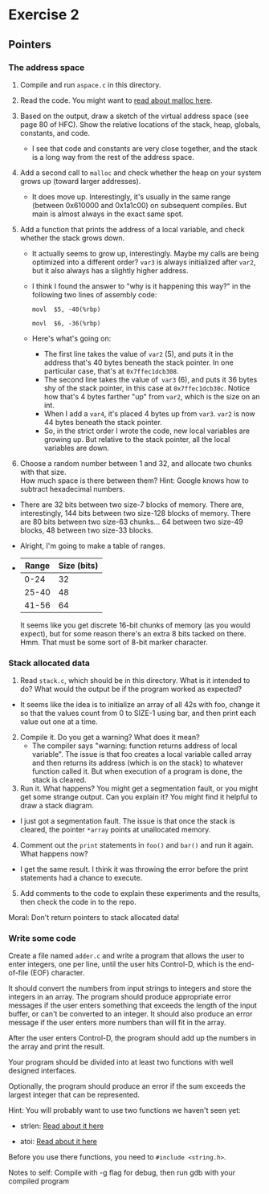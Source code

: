 # Exercise 2
## Pointers

### The address space

1. Compile and run `aspace.c` in this directory.

2. Read the code.  You might want to [read about malloc here](https://www.tutorialspoint.com/c_standard_library/c_function_malloc.htm).

3. Based on the output, draw a sketch of the virtual address space (see page 80 of HFC).  Show the relative locations of the stack, heap, globals, constants, and code.

   - I see that code and constants are very close together, and the stack is a long way from the rest of the address space.

4. Add a second call to `malloc` and check whether the heap on your system grows up (toward larger addresses).  

   - It does move up. Interestingly, it's usually in the same range (between 0x610000 and 0x1a1c00) on subsequent compiles. But main is almost always in the exact same spot.

5. Add a function that prints the address of a local variable, and check whether the stack grows down. 

   - It actually seems to grow up, interestingly. Maybe my calls are being optimized into a different order? `var3` is always initialized after `var2`, but it also always has a slightly higher address.

   - I think I found the answer to "why is it happening this way?" in the following two lines of assembly code: 

     `movl	$5, -40(%rbp)`

     `movl	$6, -36(%rbp)`

   - Here's what's going on: 

     - The first line takes the value of `var2` (5), and puts it in the address that's 40 bytes beneath the stack pointer. In one particular case, that's at `0x7ffec1dcb308`.
     - The second line takes the value of` var3` (6), and puts it 36 bytes shy of the stack pointer, in this case at `0x7ffec1dcb30c`. Notice how that's 4 bytes farther "up" from `var2`, which is the size on an int.
     - When I add a `var4`, it's placed 4 bytes up from `var3`. `var2` is now 44 bytes beneath the stack pointer.
     - So, in the strict order I wrote the code, new local variables are growing up. But relative to the stack pointer, all the local variables are down.

6. Choose a random number between 1 and 32, and allocate two chunks with that size.  
  How much space is there between them?  Hint: Google knows how to subtract hexadecimal numbers.

  - There are 32 bits between two size-7 blocks of memory. There are, interestingly, 144 bits between two size-128 blocks of memory. There are 80 bits between two size-63 chunks... 64 between two size-49 blocks, 48 between two size-33 blocks.

  - Alright, I'm going to make a table of ranges.

  - | Range | Size (bits) |
    | ----- | ----------- |
    | 0-24  | 32          |
    | 25-40 | 48          |
    | 41-56 | 64          |

    It seems like you get discrete 16-bit chunks of memory (as you would expect), but for some reason there's an extra 8 bits tacked on there. Hmm. That must be some sort of 8-bit marker character.


### Stack allocated data

1.  Read `stack.c`, which should be in this directory.  What is it
  intended to do?  What would the output be if the program worked as
  expected?
  - It seems like the idea is to initialize an array of all 42s with foo, change it so that the values count from 0 to SIZE-1 using bar, and then print each value out one at a time.
2.  Compile it.  Do you get a warning?  What does it mean?
    - The compiler says "warning: function returns address of local variable". The issue is that foo creates a local variable called array and then returns its address (which is on the stack) to whatever function called it. But when execution of a program is done, the stack is cleared.
3.  Run it.  What happens?  You might get a segmentation fault, or you might get
  some strange output.  Can you explain it?  You might find it
  helpful to draw a stack diagram.
  - I just got a segmentation fault. The issue is that once the stack is cleared, the pointer `*array` points at unallocated memory.
4.  Comment out the `print` statements in `foo()` and `bar()` and run
  it again.  What happens now?
  - I get the same result. I think it was throwing the error before the print statements had a chance to execute.
5.  Add comments to the code to explain these experiments and the results,
  then check the code in to the repo.

Moral: Don't return pointers to stack allocated data!

### Write some code

Create a file named `adder.c` and write a program that allows the user to enter integers, one per line, until the user hits Control-D, which is the end-of-file (EOF) character.

It should convert the numbers from input strings to integers and store the integers in an array.  The program should produce appropriate error messages if the user enters something that exceeds the length of the input buffer, or can't be converted to an integer.  It should also produce an error message if the user enters more numbers than will fit in the array.

After the user enters Control-D, the program should add up the numbers in the array and print the result.  

Your program should be divided into at least two functions with well designed interfaces.

Optionally, the program should produce an error if the sum exceeds the largest integer that can be represented.

Hint: You will probably want to use two functions we haven't seen yet:

* strlen: [Read about it here](https://www.tutorialspoint.com/c_standard_library/c_function_strlen.htm)

* atoi: [Read about it here](https://www.tutorialspoint.com/c_standard_library/c_function_atoi.htm)

Before you use there functions, you need to `#include <string.h>`.

Notes to self: Compile with -g flag for debug, then run gdb with your compiled program
